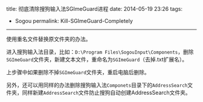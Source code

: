 title: 彻底清除搜狗输入法SGImeGuard进程
date: 2014-05-19 23:26
tags:
- Sogou
permalink: Kill-SGImeGuard-Completely
---

使用重名文件替换原文件夹的办法。

进入搜狗输入法目录，比如：`D:\Program Files\SogouInput\Components`，删除`SGImeGuard`文件夹，新建文本文件，重命名为`SGImeGuard`（去掉.txt扩展名）。

上步骤中如果删除不掉`SGImeGuard`文件夹，重启电脑后删除。

另外，还可以用同样的办法删除搜狗输入法`Componets`目录下的`AddressSearch`文件夹，同样新建`AddressSearch`文件防止搜狗自动创建AddressSearch文件夹。
